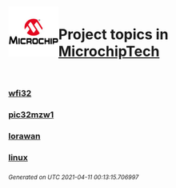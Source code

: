<img align="left" width="100" height="100" src="logo.jpg">

# Project topics in [MicrochipTech](https://github.com/MicrochipTech)<br/><br/>

### [wfi32](wfi32)
### [pic32mzw1](pic32mzw1)
### [lorawan](lorawan)
### [linux](linux)


<sub><i>Generated on UTC 2021-04-11 00:13:15.706997</i></sub>
